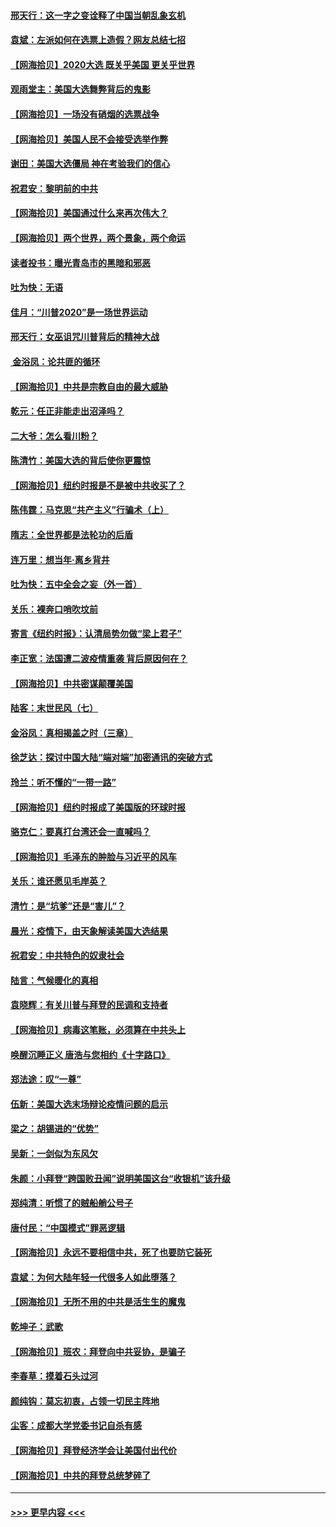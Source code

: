 #### [邢天行：这一字之变诠释了中国当朝乱象玄机](../pages/nsc993/n12533446.md?t=11090502) 
#### [袁斌：左派如何在选票上造假？网友总结七招](../pages/nsc993/n12533180.md?t=11090502) 
#### [【网海拾贝】2020大选 既关乎美国 更关乎世界](../pages/nsc993/n12533161.md?t=11090502) 
#### [观雨堂主：美国大选舞弊背后的鬼影](../pages/nsc993/n12533153.md?t=11090502) 
#### [【网海拾贝】一场没有硝烟的选票战争](../pages/nsc993/n12531883.md?t=11090502) 
#### [【网海拾贝】美国人民不会接受选举作弊](../pages/nsc993/n12528850.md?t=11090502) 
#### [谢田：美国大选僵局 神在考验我们的信心](../pages/nsc993/n12527932.md?t=11090502) 
#### [祝君安：黎明前的中共](../pages/nsc993/n12524071.md?t=11090502) 
#### [【网海拾贝】美国通过什么来再次伟大？](../pages/nsc993/n12523844.md?t=11090502) 
#### [【网海拾贝】两个世界，两个景象，两个命运](../pages/nsc993/n12521419.md?t=11090502) 
#### [读者投书：曝光青岛市的黑暗和邪恶](../pages/nsc993/n12520988.md?t=11090502) 
#### [吐为快：无语](../pages/nsc993/n12518588.md?t=11090502) 
#### [佳月：“川普2020”是一场世界运动](../pages/nsc993/n12518581.md?t=11090502) 
#### [邢天行：女巫诅咒川普背后的精神大战](../pages/nsc993/n12517257.md?t=11090502) 
#### [ 金浴凤：论共匪的循环](../pages/nsc993/n12517133.md?t=11090502) 
#### [【网海拾贝】中共是宗教自由的最大威胁](../pages/nsc993/n12516879.md?t=11090502) 
#### [乾元：任正非能走出沼泽吗？](../pages/nsc993/n12515831.md?t=11090502) 
#### [二大爷：怎么看川粉？](../pages/nsc993/n12515820.md?t=11090502) 
#### [陈清竹：美国大选的背后使你更震惊](../pages/nsc993/n12515589.md?t=11090502) 
#### [【网海拾贝】纽约时报是不是被中共收买了？](../pages/nsc993/n12515122.md?t=11090502) 
#### [陈伟霆：马克思“共产主义”行骗术（上）](../pages/nsc993/n12510217.md?t=11090502) 
#### [隋志：全世界都是法轮功的后盾](../pages/nsc993/n12510636.md?t=11090502) 
#### [连万里：想当年‧离乡背井](../pages/nsc993/n12510623.md?t=11090502) 
#### [吐为快：五中全会之妄（外一首）](../pages/nsc993/n12510470.md?t=11090502) 
#### [关乐：裸奔口哨吹坟前](../pages/nsc993/n12510403.md?t=11090502) 
#### [寄言《纽约时报》：认清局势勿做“梁上君子”](../pages/nsc993/n12510042.md?t=11090502) 
#### [李正宽：法国遭二波疫情重袭 背后原因何在？](../pages/nsc993/n12509971.md?t=11090502) 
#### [【网海拾贝】中共密谋颠覆美国](../pages/nsc993/n12509816.md?t=11090502) 
#### [陆客：末世民风（七）](../pages/nsc993/n12507822.md?t=11090502) 
#### [金浴凤：真相揭盖之时（三章）](../pages/nsc993/n12507804.md?t=11090502) 
#### [徐芝达：探讨中国大陆“端对端”加密通讯的突破方式](../pages/nsc993/n12507682.md?t=11090502) 
#### [玲兰：听不懂的“一带一路”](../pages/nsc993/n12507669.md?t=11090502) 
#### [【网海拾贝】纽约时报成了美国版的环球时报](../pages/nsc993/n12507053.md?t=11090502) 
#### [骆克仁：要真打台湾还会一直喊吗？](../pages/nsc993/n12506843.md?t=11090502) 
#### [【网海拾贝】毛泽东的肿脸与习近平的风车](../pages/nsc993/n12504537.md?t=11090502) 
#### [关乐：谁还愿见毛岸英？](../pages/nsc993/n12503866.md?t=11090502) 
#### [清竹：是“坑爹”还是“害儿”？](../pages/nsc993/n12503034.md?t=11090502) 
#### [晨光：疫情下，由天象解读美国大选结果](../pages/nsc993/n12502536.md?t=11090502) 
#### [祝君安：中共特色的奴隶社会](../pages/nsc993/n12501529.md?t=11090502) 
#### [陆言：气候暖化的真相](../pages/nsc993/n12501183.md?t=11090502) 
#### [袁晓辉：有关川普与拜登的民调和支持者](../pages/nsc993/n12500433.md?t=11090502) 
#### [【网海拾贝】病毒这笔账，必须算在中共头上](../pages/nsc993/n12500320.md?t=11090502) 
#### [唤醒沉睡正义 唐浩与您相约《十字路口》](../pages/nsc993/n12497980.md?t=11090502) 
#### [郑法途：叹“一尊”](../pages/nsc993/n12498837.md?t=11090502) 
#### [伍新：美国大选末场辩论疫情问题的启示](../pages/nsc993/n12498829.md?t=11090502) 
#### [梁之：胡锡进的“优势”](../pages/nsc993/n12498780.md?t=11090502) 
#### [吴新：一剑似为东风欠](../pages/nsc993/n12498772.md?t=11090502) 
#### [朱颜：小拜登“跨国败丑闻”说明美国这台“收银机”该升级](../pages/nsc993/n12498731.md?t=11090502) 
#### [郑纯清：听惯了的贼船艄公号子](../pages/nsc993/n12498721.md?t=11090502) 
#### [唐付民：“中国模式”罪恶逻辑](../pages/nsc993/n12498310.md?t=11090502) 
#### [【网海拾贝】永远不要相信中共，死了也要防它装死](../pages/nsc993/n12498162.md?t=11090502) 
#### [袁斌：为何大陆年轻一代很多人如此堕落？](../pages/nsc993/n12495696.md?t=11090502) 
#### [【网海拾贝】无所不用的中共是活生生的魔鬼](../pages/nsc993/n12495621.md?t=11090502) 
#### [乾坤子：武歌](../pages/nsc993/n12493391.md?t=11090502) 
#### [【网海拾贝】班农：拜登向中共妥协，是骗子](../pages/nsc993/n12492877.md?t=11090502) 
#### [李春草：摸着石头过河](../pages/nsc993/n12491121.md?t=11090502) 
#### [颜纯钩：莫忘初衷，占领一切民主阵地](../pages/nsc993/n12490965.md?t=11090502) 
#### [尘客：成都大学党委书记自杀有感](../pages/nsc993/n12490950.md?t=11090502) 
#### [【网海拾贝】拜登经济学会让美国付出代价](../pages/nsc993/n12489662.md?t=11090502) 
#### [【网海拾贝】中共的拜登总统梦碎了](../pages/nsc993/n12487896.md?t=11090502) 

----
#### [ >>> 更早内容 <<< ](../indexes/nsc993-earlier.md)
